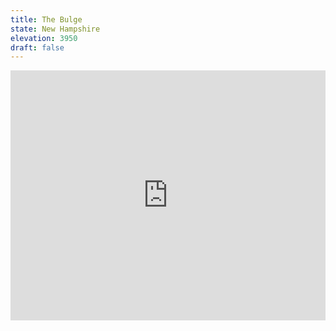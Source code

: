 ```yaml
---
title: The Bulge 
state: New Hampshire 
elevation: 3950
draft: false
---
```

<iframe class="alltrails" src="https://www.alltrails.com/widget/trail/us/new-hampshire/mt-cabot-loop-bulge-horn?u=i&sh=q5vqbr" width="100%" height="400" frameBorder="0" scrolling="no" marginHeight="0" marginWidth="0" title="AllTrails: Trail Guides and Maps for Hiking, Camping, and Running"></iframe>
